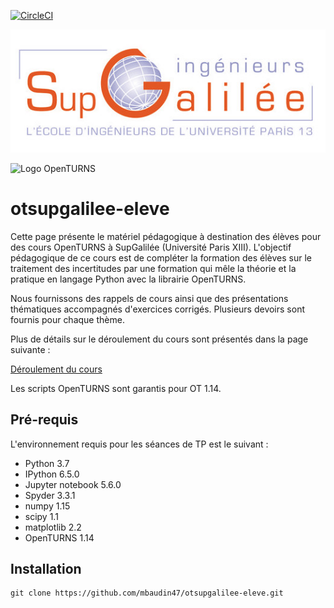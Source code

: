 [![CircleCI](https://circleci.com/gh/mbaudin47/otsupgalilee-eleve.svg?style=svg)](https://circleci.com/gh/mbaudin47/otsupgalilee-eleve)

![Logo Sup Galilée](0-Deroulement/logo-sup-galilee.jpg)

![Logo OpenTURNS](0-Deroulement/logo_OT.png)

# otsupgalilee-eleve

Cette page présente le matériel pédagogique à destination des élèves pour des cours OpenTURNS à SupGalilée (Université Paris XIII).  L'objectif pédagogique de ce cours est de compléter la formation des élèves sur le traitement des incertitudes par une formation qui mêle la théorie et la pratique en langage Python avec la librairie OpenTURNS.

Nous fournissons des rappels de cours ainsi que des présentations thématiques accompagnés d'exercices corrigés. Plusieurs devoirs sont fournis pour chaque thème. 

Plus de détails sur le déroulement du cours sont présentés dans la page suivante :

[Déroulement du cours](0-Deroulement/Travaux-pratiques-OpenTURNS-Deroulement.ipynb)

Les scripts OpenTURNS sont garantis pour OT 1.14.

## Pré-requis

L'environnement requis pour les séances de TP est le suivant :
* Python 3.7
* IPython 6.5.0
* Jupyter notebook 5.6.0
* Spyder 3.3.1
* numpy 1.15
* scipy 1.1
* matplotlib 2.2
* OpenTURNS 1.14

## Installation

```
git clone https://github.com/mbaudin47/otsupgalilee-eleve.git
```
